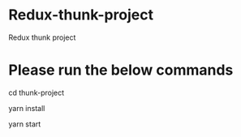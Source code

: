# Redux-thunk-project
Redux thunk project

# Please run the below commands

cd thunk-project

yarn install

yarn start
